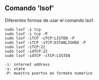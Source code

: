## Comando 'lsof'

Diferentes formas de usar el comando lsof.

	sudo lsof -i tcp
	sudo lsof -i tcp -P
	sudo lsof -iTCP -sTCP:LISTEN -P
	sudo lsof -iTCP -sTCP:ESTABLISHED -P
	sudo lsof -iTCP:22
	sudo lsof -i4TCP:22
	sudo lsof -i4TCP -sTCP:LISTEN

	-i: internet address
	-s: state 
	-P: muestra puertos en formato numerico
